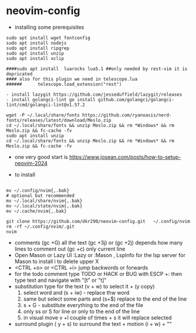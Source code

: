 # neovim-config

- installing some prerequisites

```
sudo apt install wget fontconfig
sudo apt install nodejs
sudo apt install ripgrep
sudo apt install unzip
sudo apt install xclip

####sudo apt install  luarocks lua5.1 ##only needed by rest-vim it is depricated
#### also for this plugin we need in telescope.lua
######		telescope.load_extension("rest")

- install lazygit https://github.com/jesseduffield/lazygit/releases
- install golangci-lint go install github.com/golangci/golangci-lint/cmd/golangci-lint@v1.57.2

wget -P ~/.local/share/fonts https://github.com/ryanoasis/nerd-fonts/releases/latest/download/Meslo.zip
cd ~/.local/share/fonts && unzip Meslo.zip && rm *Windows* && rm Meslo.zip && fc-cache -fv
sudo apt install unzip
cd ~/.local/share/fonts && unzip Meslo.zip && rm *Windows* && rm Meslo.zip && fc-cache -fv

```

- one very good start is https://www.josean.com/posts/how-to-setup-neovim-2024

- to install

```

mv ~/.config/nvim{,.bak}
# optional but recommended
mv ~/.local/share/nvim{,.bak}
mv ~/.local/state/nvim{,.bak}
mv ~/.cache/nvim{,.bak}

git clone https://github.com/dkr290/neovim-config.git   ~/.config/nvim
rm -rf ~/.config/nvim/.git
nvim
```

- comments
  (gc +G) all the text
  (gc +3j) or (gc +2j) depends how many lines to comment out
  (gc +c) only current line
- Open Mason or Lazy UI
  :Lazy or :Mason , LspInfo for the lsp server
  for Mason to install i to delete upper X
- <CTRL +o> or <CTRL +i> jump backwords or forwards
- for the todo comment
  type TODO or HACK or BUG with ESCP +: then type text and navigate with "[t" or "t]"
- substitution
  type for the text (v + w) to select it + (y copy)
  1. select word and (s + iw) - replace thw word
  2. same but select some parts and (s+$) replace to the end of the line
  3. s + G - substitute everything to the end of the file
  4. only ss or S for line or only to the end of the line
  5. in visual move v +l couple of times + s it will replace selected
- surround plugin
  ( y + s) to surround the text + motion (i + w) + ""
